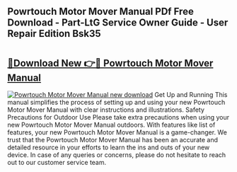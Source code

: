 ## Powrtouch Motor Mover Manual PDf Free Download - Part-LtG Service Owner Guide - User Repair Edition Bsk35

# <h2><a href="http://cf20840.oget.top/?id=Powrtouch+Motor+Mover+Manual">🔗Download New 👉🔴 Powrtouch Motor Mover Manual</a></h2>

[![Powrtouch Motor Mover Manual new download](https://i.imgur.com/5g1atiW.png)](http://cf20840.oget.top/?id=Powrtouch+Motor+Mover+Manual)
Get Up and Running This manual simplifies the process of setting up and using your new Powrtouch Motor Mover Manual with clear instructions and illustrations. Safety Precautions for Outdoor Use Please take extra precautions when using your new Powrtouch Motor Mover Manual outdoors. With features like list of features, your new Powrtouch Motor Mover Manual is a game-changer. We trust that the Powrtouch Motor Mover Manual has been an accurate and detailed resource in your efforts to learn the ins and outs of your new device. In case of any queries or concerns, please do not hesitate to reach out to our customer service team.
